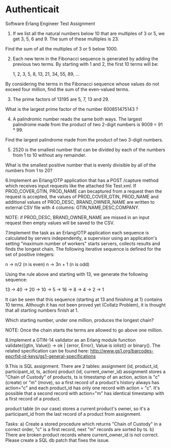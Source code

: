 # Authenticait
Software Erlang Engineer Test Assignment

1. If we list all the natural numbers below 10 that are multiples of 3 or 5, we get 3, 5, 6 and 9.
The sum of these multiples is 23.

Find the sum of all the multiples of 3 or 5 below 1000.

2. Each new term in the Fibonacci sequence is generated by adding the previous two terms.
By starting with 1 and 2, the first 10 terms will be:

	1, 2, 3, 5, 8, 13, 21, 34, 55, 89, ...

By considering the terms in the Fibonacci sequence whose values do not exceed four million, find the sum of the even-valued terms.

3. The prime factors of 13195 are 5, 7, 13 and 29.

What is the largest prime factor of the number 600851475143 ?

4. A palindromic number reads the same both ways. The largest palindrome made from the
product of two 2-digit numbers is 9009 = 91 * 99.

Find the largest palindrome made from the product of two 3-digit numbers.

5. 2520 is the smallest number that can be divided by each of the numbers from 1 to 10
without any remainder.

What is the smallest positive number that is evenly divisible by all of the numbers from 1 to
20?

6.Implement an Erlang/OTP application that has a POST /capture method which receives input requests like the attached file Test.xml. If PROD_COVER_GTIN, PROD_NAME can becaptured from a request then the request is accepted, the values of
PROD_COVER_GTIN, PROD_NAME and additional values of PROD_DESC, BRAND_OWNER_NAME are written to external CSV file with 4 columns:
GTIN,NAME,DESC,COMPANY.

NOTE: if PROD_DESC, BRAND_OWNER_NAME are missed in an input request then empty
values will be saved to the CSV.

7.Implement the task as an Erlang/OTP application each sequence is calculated by servers independently, a supervisor using an application's setting "maximum number of workers" starts servers, collects results and finds the longest chain.
The following iterative sequence is defined for the set of positive integers:

n -> n/2 (n is even)
n -> 3n + 1 (n is odd)

Using the rule above and starting with 13, we generate the following sequence:

13 -> 40 -> 20 -> 10 -> 5 -> 16 -> 8 -> 4 -> 2 -> 1

It can be seen that this sequence (starting at 13 and finishing at 1) contains 10 terms.
Although it has not been proved yet (Collatz Problem), it is thought that all starting
numbers finish at 1.

Which starting number, under one million, produces the longest chain?

NOTE: Once the chain starts the terms are allowed to go above one million.

8.Implement a GTIN-14 validator as an Erlang module function validate({gtin, Value}) -> ok |
{error, Error}, Value is iolist() or binary(). The related specification can be found
here: http://www.gs1.org/barcodes-epcrfid-id-keys/gs1-general-specifications

9.This is SQL assignment. There are 2 tables:
 assignment (id, product_id, participant_id, ts, action)
 product (id, current_owner_id)
assignment stores a "Chain of Custody" of products, ts is timestamp of an action, action is "c" (create) or "m" (move), so a first record of a product's history always has action="c" and each product_id has only one record with action = "c". It's possible that a second record with action="m" has identical timestamp with a first record of a product.

product table (in our case) stores a current product's owner, so it's a participant_id from
the last record of a product from assignment.

Tasks:
a) Create a stored procedure which returns "Chain of Custody" in a correct order, "c" is a first record, next "m" records are sorted by ts.
b) There are broken product records where current_owner_id is not correct. Please create a SQL db patch that fixes the issue.
